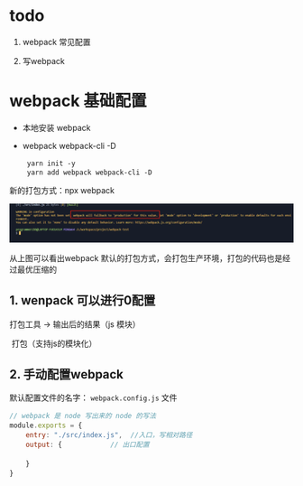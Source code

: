 # todo

1. webpack 常见配置

2. 写webpack

# webpack 基础配置

* 本地安装 webpack 

* webpack  webpack-cli -D

  ```she
   yarn init -y
   yarn add webpack webpack-cli -D
  ```

新的打包方式：npx webpack

![webpack默认打包](.\picture\webpack默认打包.png)

从上图可以看出webpack 默认的打包方式，会打包生产环境，打包的代码也是经过最优压缩的

## 1. wenpack 可以进行0配置

打包工具 -> 输出后的结果（js 模块）

​	打包（支持js的模块化）

## 2. 手动配置webpack 

默认配置文件的名字： `webpack.config.js` 文件

```js
// webpack 是 node 写出来的 node 的写法
module.exports = {
    entry: "./src/index.js",  //入口，写相对路径
	output: {            // 出口配置
        
    }
}
```



